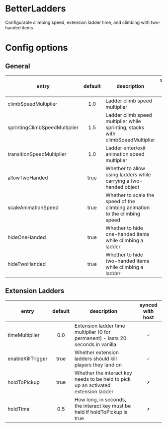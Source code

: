 # BetterLadders
Configurable climbing speed, extension ladder time, and climbing with two-handed items

# Config options
## General
entry | default | description | synced with host
----- | :-----: | ----------- | :--------------:
climbSpeedMultiplier | 1.0 | Ladder climb speed multiplier | `✓`
sprintingClimbSpeedMultiplier | 1.5 | Ladder climb speed multiplier while sprinting, stacks with climbSpeedMultiplier | `✓`
transitionSpeedMultiplier | 1.0 | Ladder enter/exit animation speed multiplier | `✓`
allowTwoHanded | true | Whether to allow using ladders while carrying a two-handed object | `✓`
scaleAnimationSpeed | true | Whether to scale the speed of the climbing animation to the climbing speed | `✓`
hideOneHanded | true | Whether to hide one-handed items while climbing a ladder | `✗`
hideTwoHanded | true | Whether to hide two-handed items while climbing a ladder | `✗`
## Extension Ladders
entry | default | description | synced with host
----- | :-----: | ----------- | :--------------:
timeMultiplier | 0.0 | Extension ladder time multiplier (0 for permanent) - lasts 20 seconds in vanilla | `✓`
enableKillTrigger | true | Whether extension ladders should kill players they land on | `✓`
holdToPickup | true | Whether the interact key needs to be held to pick up an activated extension ladder | `✗`
holdTime | 0.5 | How long, in seconds, the interact key must be held if holdToPickup is true | `✗`